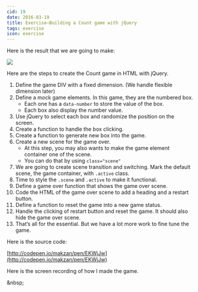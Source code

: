 ```yaml
---
cid: 19
date: 2016-03-19
title: Exercise—Building a Count game with jQuery
tags: exercise
icon: exercise
---
```


Here is the result that we are going to make:

![](/images/19-Count%20game%20result.gif)

Here are the steps to create the Count game in HTML with jQuery.

1. Define the game DIV with a fixed dimension. (We handle flexible dimension later)
2. Define a mock game elements. In this game, they are the numbered box.
    - Each one has a `data-number` to store the value of the box.
    - Each box also display the number value.
3. Use jQuery to select each box and randomize the position on the screen.
4. Create a function to handle the box clicking.
5. Create a function to generate new box into the game.
6. Create a new scene for the game over.
    - At this step, you may also wants to make the game element container one of the scene.
    - You can do that by using `class="scene"`
7. We are going to create scene transition and switching. Mark the default scene, the game container, with `.active` class.
8. Time to style the `.scene` and `.active` to make it functional.
9. Define a game over function that shows the game over scene.
10. Code the HTML of the game over scene to add a heading and a restart button.
11. Define a function to reset the game into a new game status.
12. Handle the clicking of restart button and reset the game. It should also hide the game over scene.
13. That’s all for the essential. But we have a lot more work to fine tune the game.

Here is the source code:

[http://codepen.io/makzan/pen/EKWjJw](http://codepen.io/makzan/pen/EKWjJw)

Here is the screen recording of how I made the game.

<script charset="ISO-8859-1" src="//fast.wistia.com/assets/external/E-v1.js" async></script><div class="wistia_responsive_padding" style="padding:62.5% 0 0 0;position:relative;"><div class="wistia_responsive_wrapper" style="height:100%;left:0;position:absolute;top:0;width:100%;"><div class="wistia_embed wistia_async_5gdsovcj8h seo=false videoFoam=true" style="height:100%;width:100%">&amp;nbsp;</div></div></div>